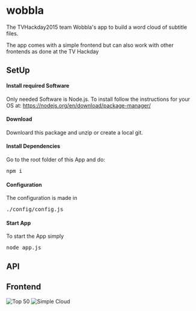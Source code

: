 # wobbla
The TVHackday2015 team Wobbla's app to build a word cloud of subtitle files.

The app comes with a simple frontend but can also work with other frontends as done at the TV Hackday

## SetUp

#### Install required Software

Only needed Software is Node.js.
To install follow the instructions for your OS at: https://nodejs.org/en/download/package-manager/ 

#### Download

Downloard this package and unzip or create a local git.

#### Install Dependencies

Go to the root folder of this App and do:
<pre>npm i</pre>

#### Configuration

The configuration is made in <pre>./config/config.js</pre>

#### Start App

To start the App simply
<pre>node app.js</pre>

## API

#### 

## Frontend
![Top 50](https://raw.github.com/username/projectname/branch/path/to/img.png)
![Simple Cloud](https://raw.github.com/username/projectname/branch/path/to/img.png)

